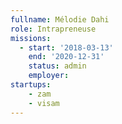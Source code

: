 ```yaml
---
fullname: Mélodie Dahi
role: Intrapreneuse
missions:
  - start: '2018-03-13'
    end: '2020-12-31'
    status: admin
    employer:
startups:
    - zam
    - visam
---
```

